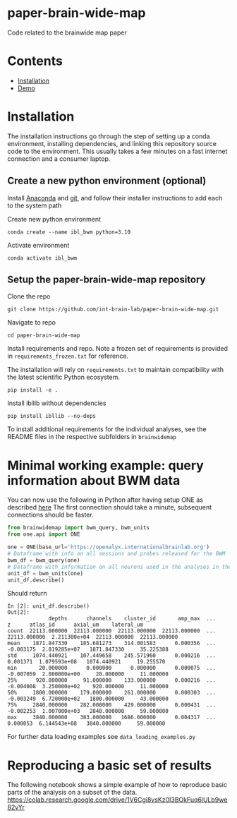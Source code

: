 # paper-brain-wide-map
Code related to the brainwide map paper

# Contents

- [Installation](#installation)
- [Demo](#minimal-working-example-query-information-about-bwm-data)

# Installation
The installation instructions go through the step of setting up a conda environment, installing dependencies, and linking this repository source code to the environment.
This usually takes a few minutes on a fast internet connection and a consumer laptop.

## Create a new python environment (optional)

Install [Anaconda](https://www.anaconda.com/distribution/#download-section) and [git](https://git-scm.com/downloads), 
and follow their installer instructions to add each to the system path

Create new python environment
```
conda create --name ibl_bwm python=3.10
```
Activate environment
```
conda activate ibl_bwm
```

## Setup the paper-brain-wide-map repository

Clone the repo 
```
git clone https://github.com/int-brain-lab/paper-brain-wide-map.git
```

Navigate to repo
```
cd paper-brain-wide-map
```

Install requirements and repo.
Note a frozen set of requirements is provided in `requirements_frozen.txt` for reference.

The installation will rely on `requirements.txt` to maintain compatibility with the latest scientific Python ecosystem.
```
pip install -e .
```

Install ibllib without dependencies
```
pip install ibllib --no-deps
```

To install additional requirements for the individual analyses, see the README files in the respective subfolders in `brainwidemap`

# Minimal working example: query information about BWM data
You can now use the following in Python after having setup ONE as described [here](https://int-brain-lab.github.io/iblenv/notebooks_external/one_quickstart.html)
The first connection should take a minute, subsequent connections should be faster.


```python
from brainwidemap import bwm_query, bwm_units
from one.api import ONE

one = ONE(base_url='https://openalyx.internationalbrainlab.org')
# Dataframe with info on all sessions and probes released for the BWM
bwm_df = bwm_query(one)
# Dataframe with information on all neurons used in the analyses in the BWM paper
unit_df = bwm_units(one)
unit_df.describe()
```
Should return
```
In [2]: unit_df.describe()
Out[2]: 
             depths      channels    cluster_id       amp_max  ...             z      atlas_id      axial_um    lateral_um
count  22113.000000  22113.000000  22113.000000  22113.000000  ...  22113.000000  2.211300e+04  22113.000000  22113.000000
mean    1871.847330    185.681273    314.001583      0.000356  ...     -0.003175  2.819285e+07   1871.847330     35.225388
std     1074.440921    107.449658    245.571960      0.000216  ...      0.001371  1.079593e+08   1074.440921     19.255570
min       20.000000      0.000000      0.000000      0.000075  ...     -0.007059  2.000000e+00     20.000000     11.000000
25%      920.000000     91.000000    133.000000      0.000216  ...     -0.004008  3.250000e+02    920.000000     11.000000
50%     1800.000000    179.000000    261.000000      0.000303  ...     -0.003249  6.720000e+02   1800.000000     43.000000
75%     2840.000000    282.000000    429.000000      0.000431  ...     -0.002253  1.007000e+03   2840.000000     59.000000
max     3840.000000    383.000000   1686.000000      0.004317  ...      0.000053  6.144543e+08   3840.000000     59.000000
```
For further data loading examples see `data_loading_examples.py`

# Reproducing a basic set of results
The following notebook shows a simple example of how to reproduce basic parts of the analysis on a subset of the data.
https://colab.research.google.com/drive/1V6Cgi8vsKz0I3BOkFuq6lULb9we82vYr